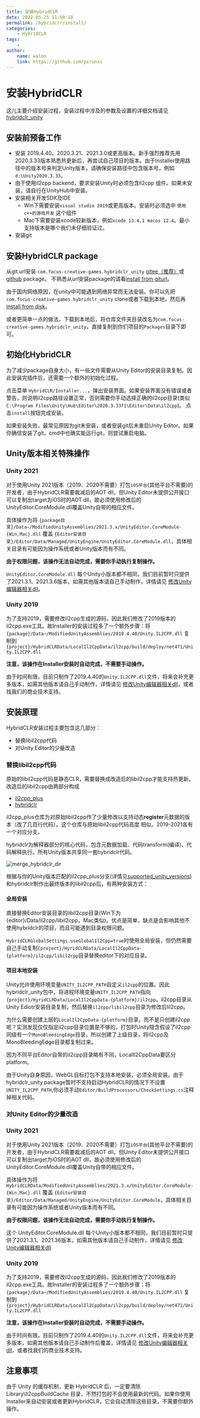 ```yaml
---
title: 安装HybridCLR
date: 2022-05-25 11:50:18
permalink: /hybridclr/install/
categories:
    - HybridCLR
tags:
    -
author:
    name: walon
    link: https://github.com/pirunxi
---
```


# 安装HybridCLR

这儿主要介绍安装过程，安装过程中涉及的参数及设置的详细文档请见[hybridclr_unity](/hybridclr/hybridclr_unity/)

## 安装前预备工作

- 安装 2019.4.40、2020.3.21、2021.3.0或更高版本。新手强烈推荐先用2020.3.33版本熟悉热更新后，再尝试自己项目的版本。由于Installer使用路径中的版本号来判定Unity版本，请确保安装路径中包含版本号，例如 `d:\Unity2020.3.33`。
- 由于使用il2cpp backend，要求安装Unity时必须包含il2cpp 组件。如果未安装，请自行在UnityHub中安装。
- 安装相关开发SDK及IDE
    - Win下需要安装`visual studio 2019`或更高版本。安装时必须选中 `使用c++的游戏开发` 这个组件
    - Mac下需要安装xcode较新版本，例如`xcode 13.4.1 macos 12.4`。最小支持版本是哪个我们未仔细验证过。
- 安装git


## 安装HybridCLR package

从git url安装 `com.focus-creative-games.hybridclr_unity` [gitee（推荐）](https://gitee.com/focus-creative-games/hybridclr_unity)或[github](https://github.com/focus-creative-games/hybridclr_unity) package。
不熟悉从url安装package的请看[install from giturl](https://docs.unity3d.com/Manual/upm-ui-giturl.html)。

由于国内网络原因，在unity中可能遇到网络异常而无法安装。你可以先把 `com.focus-creative-games.hybridclr_unity` clone或者下载到本地，然后再 [install from disk](https://docs.unity3d.com/Manual/upm-ui-local.html)。

或者更简单一点的做法，下载到本地后，将仓库文件夹目录改名为`com.focus-creative-games.hybridclr_unity`，直接复制到你们项目的`Packages`目录下即可。

## 初始化HybridCLR

为了减少package自身大小，有一些文件需要从Unity Editor的安装目录复制。因此安装完插件后，还需要一个额外的初始化过程。

点击菜单 `HybridCLR/Installer...`，弹出安装界面。如果安装界面没有错误或者警告，则说明il2cpp路径设置正常，否则需要你手动选择正确的il2cpp目录(类似`C:\Program Files\Unity\Hub\Editor\2020.3.33f1\Editor\Data\il2cpp`)。
点击`install`按钮完成安装。

如果安装失败，最常见原因为git未安装，或者安装git后未重启Unity Editor。如果你确信安装了git，cmd中也确实能运行git，则尝试重启电脑。

## Unity版本相关特殊操作

### Unity 2021

对于使用Unity 2021版本（2019、2020不需要）打包`iOS平台`(其他平台不需要)的开发者，由于HybridCLR需要裁减后的AOT dll，但Unity Editor未提供公开接口可以复制出target为iOS时的AOT dll，故必须使用修改后的UnityEditor.CoreModule.dll覆盖Unity自带的相应文件。

具体操作为将 `{package目录}/Data~/ModifiedUnityAssemblies/2021.3.x/UnityEditor.CoreModule-{Win,Mac}.dll` 覆盖 `{Editor安装目录}/Editor/Data/Managed/UnityEngine/UnityEditor.CoreModule.dll`，具体相关目录有可能因为操作系统或者Unity版本而有不同。

**由于权限问题，该操作无法自动完成，需要你手动执行复制操作。**

`UnityEditor.CoreModule.dll` 每个Unity小版本都不相同，我们目前暂时只提供了2021.3.1、2021.3.6版本，如需其他版本请自己手动制作，详情请见 [修改Unity编辑器相关dll](/hybridclr/modify_unity_dll/)。

### Unity 2019

为了支持2019，需要修改il2cpp生成的源码，因此我们修改了2019版本的il2cpp.exe工具。故Installer的安装过程多了一个额外步骤：将 `{package}/Data~/ModifiedUnityAssemblies/2019.4.40/Unity.IL2CPP.dll` 复制到 `{project}/HybridCLRData/LocalIl2CppData/il2cpp/build/deploy/net471/Unity.IL2CPP.dll`

**注意，该操作在Installer安装时自动完成，不需要手动操作。**

由于时间有限，目前只制作了2019.4.40的`Unity.IL2CPP.dll`文件，将来会补充更多版本，如需其他版本请自己手动制作，详情请见 [修改Unity编辑器相关dll](/hybridclr/modify_unity_dll/)，或者找我们的商业技术支持。


## 安装原理

HybridCLR安装过程主要包含这几部分：

- 替换libil2cpp代码
- 对Unity Editor的少量改造

### 替换libil2cpp代码

原始的libil2cpp代码是静态CLR，需要替换成改造后的libil2cpp才能支持热更新。改造后的libil2cpp由两部分构成

- [il2cpp_plus](https://github.com/focus-creative-games/il2cpp_plus)
- [hybridclr](https://github.com/focus-creative-games/hybridclr)

il2cpp_plus仓库为对原始libil2cpp作了少量修改以支持动态**register**元数据的版本（改了几百行代码）。这个仓库与原始libil2cpp代码高度
相似。2019-2021各有一个对应分支。

hybridclr为解释器部分的核心代码，包含元数据加载、代码transform(编译)、代码解释执行。所有Unity版本共享同一套hybridclr代码。

![merge_hybridclr_dir](/img/hybridclr/merge_hybridclr_dir.jpg)

根据与你的Unity版本匹配的il2cpp_plus分支(详情见[supported_unity_versions](/hybridclr/supported_unity_versions/))和hybridclr制作出最终版本的libil2cpp后，有两种安装方式：


#### 全局安装

直接替换Editor安装目录的libil2cpp目录(Win下为{editor}/Data/il2cpp/libil2cpp，Mac类似)。优点是简单，缺点是会影响其他不使用hybridclr的项目，而且可能遇到目录权限问题。

`HybridCLRGlobalSettings.useGlobalIl2Cpp=true`时使用全局安装，但仍然需要自己手动复制`{project}/HyridCLRData/LocalIl2CppData-{platform}/il2cpp/libil2cpp`目录替换editor下的对应目录。

#### 项目本地安装

Unity允许使用环境变量`UNITY_IL2CPP_PATH`自定义`il2cpp`的位置。因此hybridclr_unity包中，将进程环境变量`UNITY_IL2CPP_PATH`指向`{project}/HyridCLRData/LocalIl2CppData-{platform}/il2cpp`。il2cpp目录从Unity Ediotr安装目录复制，然后替换`il2cpp/libil2cpp`目录为修改后lil2cpp。

为什么需要创建上层的`LocalIl2CppData-{platform}`目录，而不是只创建il2cpp呢？实测发现仅仅指定il2cpp目录位置是不够的，打包时Unity隐含假设了il2cpp同级有一个`MonoBleedingEdge`目录，所以创建了上级目录，将il2cpp及MonoBleedingEdge目录都复制过来。

因为不同平台Editor自带的il2cpp目录略有不同，LocalIl2CppData要区分platform。

由于Unity自身原因，WebGL目标打包不支持本地安装，必须全局安装。由于hybridclr_unity package暂时不支持启动HybridCLR的情况下不设置`UNITY_IL2CPP_PATH`,你必须手动`Editor/BuildProcessors/CheckSettings.cs`注释掉相关代码。

### 对Unity Editor的少量改造

### Unity 2021

对于使用Unity 2021版本（2019、2020不需要）打包`iOS平台`(其他平台不需要)的开发者，由于HybridCLR需要裁减后的AOT dll，但Unity Editor未提供公开接口可以复制出target为iOS时的AOT dll，故必须使用修改后的UnityEditor.CoreModule.dll覆盖Unity自带的相应文件。

具体操作为将 `HybridCLRData/ModifiedUnityAssemblies/2021.3.x/UnityEditor.CoreModule-{Win,Mac}.dll` 覆盖 `{Editor安装目录}/Editor/Data/Managed/UnityEngine/UnityEditor.CoreModule`，具体相关目录有可能因为操作系统或者Unity版本而有不同。

**由于权限问题，该操作无法自动完成，需要你手动执行复制操作。**

这个 UnityEditor.CoreModule.dll 每个Unity小版本都不相同，我们目前暂时只提供了2021.3.1、2021.36版本，如需其他版本请自己手动制作，详情请见 [修改Unity编辑器相关dll](/hybridclr/modify_unity_dll/)

### Unity 2019

为了支持2019，需要修改il2cpp生成的源码，因此我们修改了2019版本的il2cpp.exe工具。故Installer的安装过程多了一个额外步骤：将 `{package}/Data~/ModifiedUnityAssemblies/2019.4.40/Unity.IL2CPP.dll` 复制到 `{project}/HybridCLRData/LocalIl2CppData/il2cpp/build/deploy/net471/Unity.IL2CPP.dll`

**注意，该操作在Installer安装时自动完成，不需要手动操作。**

由于时间有限，目前只制作了2019.4.40的`Unity.IL2CPP.dll`文件，将来会补充更多版本，如需其他版本请自己手动制作后覆盖，详情请见 [修改Unity编辑器相关dll](/hybridclr/modify_unity_dll/)，或者找我们的商业技术支持。


## 注意事项

由于 Unity 的缓存机制，更新 HybridCLR 后，一定要清除 Library\Il2cppBuildCache 目录，不然打包时不会使用最新的代码。如果你使用Installer来自动安装或者更新HybridCLR，它会自动清除这些目录，不需要你额外操作。
